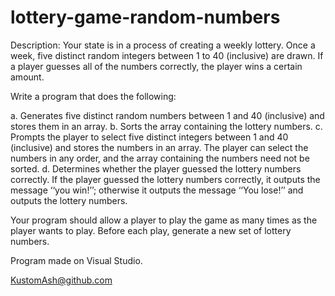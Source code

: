 # lottery-game-random-numbers
Description: 
Your state is in a process of creating a weekly lottery. 
Once a week, five distinct random integers between 1 to 40 (inclusive) are drawn. 
If a player guesses all of the numbers correctly, the player wins a certain amount.

Write a program that does the following:

a. Generates five distinct random numbers between 1 and 40 (inclusive) and stores them in an array.
b. Sorts the array containing the lottery numbers.
c. Prompts the player to select five distinct integers between 1 and 40 (inclusive) and stores the numbers in an array.
The player can select the numbers in any order, and the array containing the numbers need not be sorted.
d. Determines whether the player guessed the lottery numbers correctly.
If the player guessed the lottery numbers correctly, it outputs the message ‘‘you win!’’; otherwise it outputs the message ‘‘You lose!’’ 
and outputs the lottery numbers.

Your program should allow a player to play the game as many times as the player wants to play. 
Before each play, generate a new set of lottery numbers.

 
Program made on Visual Studio.

KustomAsh@github.com
